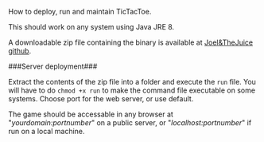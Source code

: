How to deploy, run and maintain TicTacToe.

This should work on any system using Java JRE 8.

A downloadable zip file containing the binary is available at [Joel&TheJuice github](https://github.com/JoelandtheJuice/TicTacToe/archive/master.zip).

###Server deployment###

Extract the contents of the zip file into a folder and execute the `run` file. You will have to do `chmod +x run` to make the command file executable on some systems. Choose port for the web server, or use default. 

The game should be accessable in any browser at "*yourdomain:portnumber*" on a public server, or "*localhost:portnumber*" if run on a local machine.